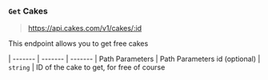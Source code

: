 ### `Get` Cakes

>https://api.cakes.com/v1/cakes/:id

This endpoint allows you to get free cakes


| ------- | ------- | ------- |
 Path Parameters | Path Parameters 
id (optional) | `string` | ID of the cake to get, for free of course 
